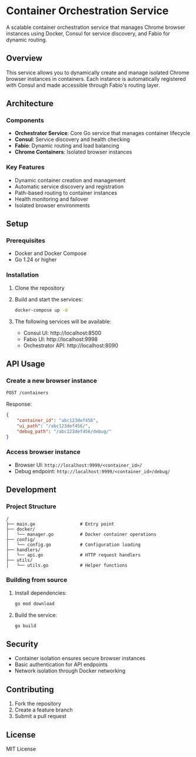 # Container Orchestration Service

A scalable container orchestration service that manages Chrome browser instances using Docker, Consul for service discovery, and Fabio for dynamic routing.

## Overview

This service allows you to dynamically create and manage isolated Chrome browser instances in containers. Each instance is automatically registered with Consul and made accessible through Fabio's routing layer.

## Architecture

### Components

- **Orchestrator Service**: Core Go service that manages container lifecycle
- **Consul**: Service discovery and health checking
- **Fabio**: Dynamic routing and load balancing
- **Chrome Containers**: Isolated browser instances

### Key Features

- Dynamic container creation and management
- Automatic service discovery and registration
- Path-based routing to container instances
- Health monitoring and failover
- Isolated browser environments

## Setup

### Prerequisites

- Docker and Docker Compose
- Go 1.24 or higher

### Installation

1. Clone the repository

2. Build and start the services:
   ```bash
   docker-compose up -d
   ```

3. The following services will be available:
   - Consul UI: http://localhost:8500
   - Fabio UI: http://localhost:9998
   - Orchestrator API: http://localhost:8090

## API Usage

### Create a new browser instance

```bash
POST /containers
```

Response:
```json
{
    "container_id": "abc123def456",
    "ui_path": "/abc123def456/",
    "debug_path": "/abc123def456/debug/"
}
```

### Access browser instance

- Browser UI: `http://localhost:9999/<container_id>/`
- Debug endpoint: `http://localhost:9999/<container_id>/debug/`

## Development

### Project Structure

```
/
├── main.go                 # Entry point
├── docker/
│   └── manager.go          # Docker container operations
├── config/
│   └── config.go           # Configuration loading
├── handlers/
│   └── api.go              # HTTP request handlers
├── utils/
│   └── utils.go            # Helper functions
```

### Building from source

1. Install dependencies:
   ```bash
   go mod download
   ```

2. Build the service:
   ```bash
   go build
   ```

## Security

- Container isolation ensures secure browser instances
- Basic authentication for API endpoints
- Network isolation through Docker networking

## Contributing

1. Fork the repository
2. Create a feature branch
3. Submit a pull request

## License

MIT License